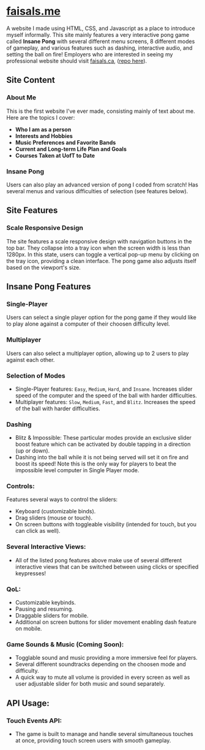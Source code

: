 # [faisals.me](http://faisals.me)

A website I made using HTML, CSS, and Javascript as a place to introduce myself informally. This site mainly features a very interactive pong game called **Insane Pong** with several different menu screens, 8 different modes of gameplay, and various features such as dashing, interactive audio, and setting the ball on fire! Employers who are interested in seeing my professional website should visit [faisals.ca](https://faisals.ca), ([repo here](https://github.com/mrdandelion6/faisals.ca)). 

## Site Content

### About Me
This is the first website I've ever made, consisting mainly of text about me. Here are the topics I cover:

- **Who I am as a person**
- **Interests and Hobbies**
- **Music Preferences and Favorite Bands**
- **Current and Long-term Life Plan and Goals**
- **Courses Taken at UofT to Date**

### Insane Pong
Users can also play an advanced version of pong I coded from scratch! Has several menus and various difficulties of selection (see features below).


## Site Features

### Scale Responsive Design
The site features a scale responsive design with navigation buttons in the top bar. They collapse into a tray icon when the screen width is less than 1280px. In this state, users can toggle a vertical pop-up menu by clicking on the tray icon, providing a clean interface. The pong game also adjusts itself based on the viewport's size.

## Insane Pong Features

### Single-Player
Users can select a single player option for the pong game if they would like to play alone against a computer of their choosen difficulty level.

### Multiplayer
Users can also select a multiplayer option, allowing up to 2 users to play against each other.

### Selection of Modes
- Single-Player features: `Easy`, `Medium`, `Hard`, and `Insane`. Increases slider speed of the computer and the speed of the ball with harder difficulties.
- Multiplayer features: `Slow`, `Medium`, `Fast`, and `Blitz`. Increases the speed of the ball with harder difficulties.

### Dashing
- Blitz & Impossible: These particular modes provide an exclusive slider boost feature which can be activated by double tapping in a direction (up or down).
- Dashing into the ball while it is not being served will set it on fire and boost its speed! Note this is the only way for players to beat the impossible level computer in Single Player mode.
  
### Controls:
Features several ways to control the sliders:
- Keyboard (customizable binds).
- Drag sliders (mouse or touch).
- On screen buttons with toggleable visibility (intended for touch, but you can click as well).

### Several Interactive Views:
- All of the listed pong features above make use of several different interactive views that can be switched between using clicks or specified keypresses!

### QoL:
- Customizable keybinds.
- Pausing and resuming.
- Draggable sliders for mobile.
- Additional on screen buttons for slider movement enabling dash feature on mobile.

### Game Sounds & Music (Coming Soon):
- Togglable sound and music providing a more immersive feel for players.
- Several different soundtracks depending on the choosen mode and difficulty.
- A quick way to mute all volume is provided in every screen as well as user adjustable slider for both music and sound separately.

## API Usage:

### Touch Events API:
- The game is built to manage and handle several simultaneous touches at once, providing touch screen users with smooth gameplay.
